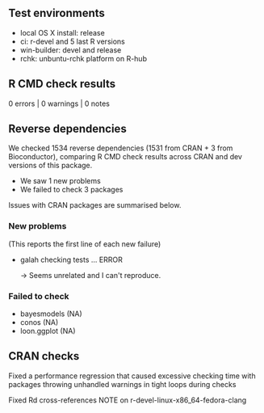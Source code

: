## Test environments

* local OS X install: release
* ci: r-devel and 5 last R versions
* win-builder: devel and release
* rchk: unbuntu-rchk platform on R-hub


## R CMD check results

0 errors | 0 warnings | 0 notes


## Reverse dependencies

We checked 1534 reverse dependencies (1531 from CRAN + 3 from Bioconductor), comparing R CMD check results across CRAN and dev versions of this package.

 * We saw 1 new problems
 * We failed to check 3 packages

Issues with CRAN packages are summarised below.

### New problems
(This reports the first line of each new failure)

* galah
  checking tests ... ERROR

  -> Seems unrelated and I can't reproduce.

### Failed to check

* bayesmodels (NA)
* conos       (NA)
* loon.ggplot (NA)
> 


## CRAN checks

Fixed a performance regression that caused excessive checking time with packages throwing unhandled warnings in tight loops during checks

Fixed Rd cross-references NOTE on r-devel-linux-x86_64-fedora-clang
